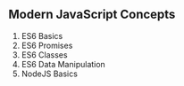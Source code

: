 ## Modern JavaScript Concepts

1. ES6 Basics
2. ES6 Promises
3. ES6 Classes
4. ES6 Data Manipulation
5. NodeJS Basics
